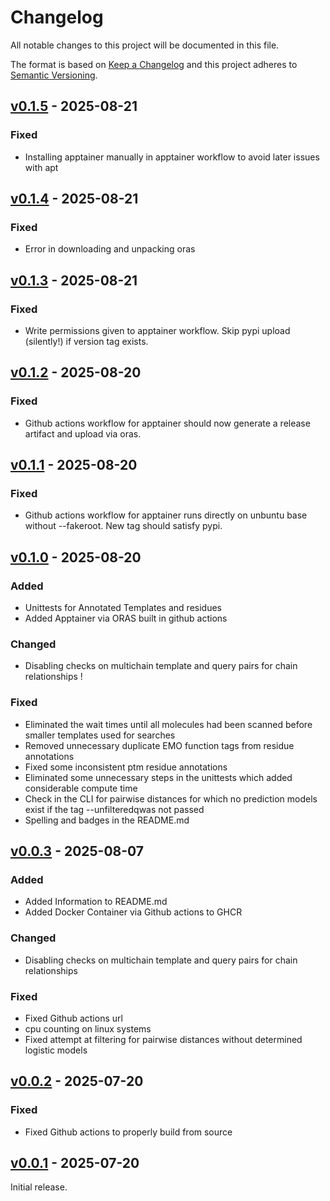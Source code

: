 # Changelog
All notable changes to this project will be documented in this file.

The format is based on [Keep a Changelog](http://keepachangelog.com/en/1.0.0/)
and this project adheres to [Semantic Versioning](http://semver.org/spec/v2.0.0.html).

## [v0.1.5] - 2025-08-21
[v0.1.5]: https://github.com/rayhackett/enzymm/compare/v0.1.4..v0.1.5

### Fixed
- Installing apptainer manually in apptainer workflow to avoid later issues with apt

## [v0.1.4] - 2025-08-21
[v0.1.4]: https://github.com/rayhackett/enzymm/compare/v0.1.3..v0.1.4

### Fixed
- Error in downloading and unpacking oras

## [v0.1.3] - 2025-08-21
[v0.1.3]: https://github.com/rayhackett/enzymm/compare/v0.1.2..v0.1.3

### Fixed
- Write permissions given to apptainer workflow. Skip pypi upload (silently!) if version tag exists.

## [v0.1.2] - 2025-08-20
[v0.1.2]: https://github.com/rayhackett/enzymm/compare/1094cde..v0.1.2

### Fixed
- Github actions workflow for apptainer should now generate a release artifact and upload via oras.

## [v0.1.1] - 2025-08-20
[v0.1.1]: https://github.com/rayhackett/enzymm/compare/26de8cc..1094cde

### Fixed
- Github actions workflow for apptainer runs directly on unbuntu base without --fakeroot. New tag should satisfy pypi.

## [v0.1.0] - 2025-08-20
[v0.1.0]: https://github.com/rayhackett/enzymm/compare/603a1bd..26de8cc

### Added
- Unittests for Annotated Templates and residues
- Added Apptainer via ORAS built in github actions

### Changed
- Disabling checks on multichain template and query pairs for chain relationships !

### Fixed
- Eliminated the wait times until all molecules had been scanned before smaller templates used for searches
- Removed unnecessary duplicate EMO function tags from residue annotations
- Fixed some inconsistent ptm residue annotations
- Eliminated some unnecessary steps in the unittests which added considerable compute time
- Check in the CLI for pairwise distances for which no prediction models exist if the tag --unfilteredqwas not passed
- Spelling and badges in the README.md

## [v0.0.3] - 2025-08-07
[v0.0.3]: https://github.com/rayhackett/enzymm/compare/6dad6cd..603a1bd

### Added
- Added Information to README.md
- Added Docker Container via Github actions to GHCR

### Changed
- Disabling checks on multichain template and query pairs for chain relationships

### Fixed
- Fixed Github actions url
- cpu counting on linux systems
- Fixed attempt at filtering for pairwise distances without determined logistic models

## [v0.0.2] - 2025-07-20
[v0.0.2]: https://github.com/rayhackett/enzymm/compare/ea71726..6dad6cd

### Fixed
- Fixed Github actions to properly build from source

## [v0.0.1] - 2025-07-20
[v0.0.1]: https://github.com/RayHackett/enzymm/tree/ea7172665215e5073f70b27ce2aa07a49b72eb48

Initial release.